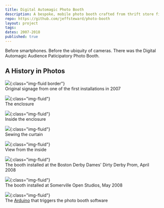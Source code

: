 ```yaml
---
title: Digital Automagic Photo Booth
description: A bespoke, mobile photo booth crafted from thrift store finds, a digital camera, an old computer, Arduinos, and custom software
repo: https://github.com/jeffsteward/photo-booth
layout: project
tags: 
dates: 2007-2018
published: true
---
```


Before smartphones. Before the ubiquity of cameras. There was the Digital Automagic Audience Paticipatory Photo Booth.   

## A History in Photos  

![](/assets/images/photo-booth/01.jpg){:class="img-fluid border"}  
Original signage from one of the first installations in 2007

![](/assets/images/photo-booth/08.jpg){:class="img-fluid"}  
The enclosure

![](/assets/images/photo-booth/06.jpg){:class="img-fluid"}  
Inside the enclosure

![](/assets/images/photo-booth/09.jpg){:class="img-fluid"}  
Sewing the curtain

![](/assets/images/photo-booth/02.jpg){:class="img-fluid"}  
View from the inside

![](/assets/images/photo-booth/03.jpg){:class="img-fluid"}  
The booth installed at the Boston Derby Dames&apos; Dirty Derby Prom, April 2008

![](/assets/images/photo-booth/05.jpg){:class="img-fluid"}  
The booth installed at Somerville Open Studios, May 2008

![](/assets/images/photo-booth/10.jpg){:class="img-fluid"}  
The <a href="https://arduino.cc/" target="_blank">Arduino</a> that triggers the photo booth software
